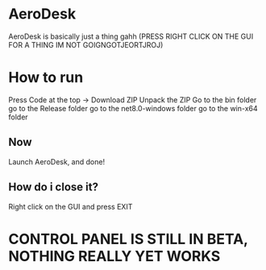 # AeroDesk
AeroDesk is basically just a thing gahh (PRESS RIGHT CLICK ON THE GUI FOR A THING IM NOT GOIGNGOTJEORTJROJ)
# How to run
Press Code at the top -> Download ZIP
Unpack the ZIP
Go to the bin folder
go to the Release folder
go to the net8.0-windows folder
go to the win-x64 folder
## Now
Launch AeroDesk, and done!
## How do i close it?
Right click on the GUI and press EXIT
# CONTROL PANEL IS STILL IN BETA, NOTHING REALLY YET WORKS